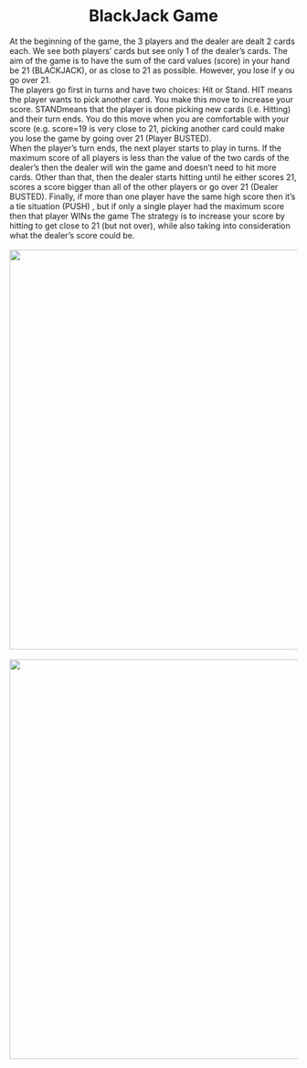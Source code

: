 <div align="center">
   <h1>BlackJack Game</h1>
</div>
<div>
At the beginning of the game, the 3 players and the dealer are dealt 2 cards each. We see both players’
cards but see only 1 of the dealer’s cards. The aim of the game is to have the sum of the card values 
(score) in your hand be 21 (BLACKJACK), or as close to 21 as possible. However, you lose if y ou go 
over 21.
</div>
<div>
The players go first in turns and have two choices: Hit or Stand. HIT means the player wants to pick 
another card. You make this move to increase your score. STANDmeans that the player is done picking 
new cards (i.e. Hitting) and their turn ends. You do this move when you are comfortable with your score 
(e.g. score=19 is very close to 21, picking another card could make you lose the game by going over 21
(Player BUSTED). 
</div>

   <div>
When the player’s turn ends, the next player starts to play in turns. If the maximum score of all players is 
less than the value of the two cards of the dealer’s then the dealer will win the game and doesn’t need to 
hit more cards. Other than that, then the dealer starts hitting until he either scores 21, scores a score bigger 
than all of the other players or go over 21 (Dealer BUSTED).
Finally, if more than one player have the same high score then it’s a tie situation (PUSH) , but if only a 
single player had the maximum score then that player WINs the game
The strategy is to increase your score by hitting to get close to 21 (but not over), while also taking into
consideration what the dealer’s score could be.
</div>

<br>
<div align="center"><img src="https://user-images.githubusercontent.com/92337927/189448914-a19661d4-a34c-40ea-842b-18797a65df50.png" width="700px" ></div>
<br>
<div align="center"><img src="https://user-images.githubusercontent.com/92337927/189448852-31cc62ff-5795-45f1-9ff1-19e82718e341.png"  width="700px"></div>
